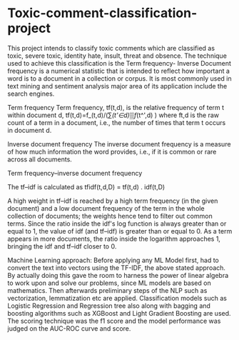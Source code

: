 # Toxic-comment-classification-project
This project intends to classify toxic comments which are classified as toxic, severe toxic, identity hate, insult, threat and obsence.
The technique used to achieve this classification is the Term frequency- Inverse Document frequency is a numerical statistic that is intended to reflect
how important a word is to a document in a collection or corpus. It is most commonly used in text mining and sentiment analysis major area of its application include
the search engines.

Term frequency
Term frequency, tf(t,d), is the relative frequency of term t within document d,
tf(t,d)=f_(t,d)/(∑_(t'∈d)▒f_(t^',d) )
where ft,d is the raw count of a term in a document, i.e., the number of times that term t occurs in document d.

Inverse document frequency
The inverse document frequency is a measure of how much information the word provides, i.e., if it is common or rare across all documents.

Term frequency–inverse document frequency

The tf–idf is calculated as
tfidf(t,d,D) = tf(t,d) . idf(t,D)

A high weight in tf–idf is reached by a high term frequency (in the given document) and a low document frequency of the term in the whole collection of documents; 
the weights hence tend to filter out common terms. Since the ratio inside the idf's log function is always greater than or equal to 1, the value of idf (and tf–idf) 
is greater than or equal to 0.
As a term appears in more documents, the ratio inside the logarithm approaches 1, bringing the idf and tf–idf closer to 0.

Machine Learning approach:
Before applying any ML Model first, had to convert the text into vectors using the TF-IDF, the above stated approach. By actually doing this gave the room to harness the power of linear algebra to work upon and solve our problems, since ML models are based on mathematics. Then afterwards preliminary steps
of the NLP such as vectorization, lemmatization etc are applied.
Classification models such as Logistic Regression and Regression tree also along with bagging and boosting algorithms such as XGBoost
and Light Gradient Boosting are used. The scoring technique was the f1 score and the model performance was judged on the AUC-ROC curve and score.
